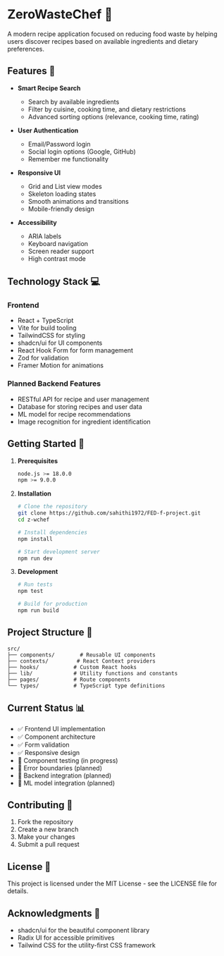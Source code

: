 # ZeroWasteChef 🥘

A modern recipe application focused on reducing food waste by helping users discover recipes based on available ingredients and dietary preferences.

## Features 🌟

- **Smart Recipe Search**
  - Search by available ingredients
  - Filter by cuisine, cooking time, and dietary restrictions
  - Advanced sorting options (relevance, cooking time, rating)

- **User Authentication**
  - Email/Password login
  - Social login options (Google, GitHub)
  - Remember me functionality

- **Responsive UI**
  - Grid and List view modes
  - Skeleton loading states
  - Smooth animations and transitions
  - Mobile-friendly design

- **Accessibility**
  - ARIA labels
  - Keyboard navigation
  - Screen reader support
  - High contrast mode

## Technology Stack 💻

### Frontend
- React + TypeScript
- Vite for build tooling
- TailwindCSS for styling
- shadcn/ui for UI components
- React Hook Form for form management
- Zod for validation
- Framer Motion for animations

### Planned Backend Features
- RESTful API for recipe and user management
- Database for storing recipes and user data
- ML model for recipe recommendations
- Image recognition for ingredient identification

## Getting Started 🚀

1. **Prerequisites**
   ```bash
   node.js >= 18.0.0
   npm >= 9.0.0
   ```

2. **Installation**
   ```bash
   # Clone the repository
   git clone https://github.com/sahithi1972/FED-f-project.git
   cd z-wchef

   # Install dependencies
   npm install

   # Start development server
   npm run dev
   ```

3. **Development**
   ```bash
   # Run tests
   npm test

   # Build for production
   npm run build
   ```

## Project Structure 📁

```
src/
├── components/        # Reusable UI components
├── contexts/         # React Context providers
├── hooks/           # Custom React hooks
├── lib/             # Utility functions and constants
├── pages/           # Route components
└── types/           # TypeScript type definitions
```

## Current Status 📊

- ✅ Frontend UI implementation
- ✅ Component architecture
- ✅ Form validation
- ✅ Responsive design
- 🔄 Component testing (in progress)
- 📝 Error boundaries (planned)
- 📝 Backend integration (planned)
- 📝 ML model integration (planned)

## Contributing 🤝

1. Fork the repository
2. Create a new branch
3. Make your changes
4. Submit a pull request

## License 📄

This project is licensed under the MIT License - see the LICENSE file for details.

## Acknowledgments 🙏

- shadcn/ui for the beautiful component library
- Radix UI for accessible primitives
- Tailwind CSS for the utility-first CSS framework
